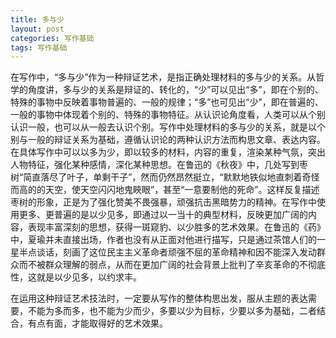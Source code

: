 ```yaml
---
title: 多与少
layout: post
categories: 写作基础
tags: 写作基础
---
```


在写作中，“多与少”作为一种辩证艺术，是指正确处理材料的多与少的关系。从哲学的角度讲，多与少的关系是辩证的、转化的，“少”可以见出“多”，即在个别的、特殊的事物中反映着事物普遍的、一般的规律；“多”也可见出“少”，即在普遍的、一般的事物中体现着个别的、特殊的事物特征。从认识论角度看，人类可以从个别认识一般，也可以从一般去认识个别。写作中处理材料的多与少的关系，就是以个别与一般的辩证关系为基础，遵循认识论的两种认识方法而构思文章、表达内容。在具体写作中可以以多为少，即以较多的材料，内容的重复，渲染某种气氛，突出人物特征，强化某种感情，深化某种思想。在鲁迅的《秋夜》中，几处写到枣树“简直落尽了叶子，单剩干子”，然而仍然昂然挺立，“默默地铁似地直刺着奇怪而高的的天空，使天空闪闪地鬼䀹眼”，甚至“一意要制他的死命”。这样反复描述枣树的形象，正是为了强化赞美不畏强暴，顽强抗击黑暗势力的精神。在写作中使用更多、更普遍的是以少见多，即通过以一当十的典型材料，反映更加广阔的内容，表现丰富深刻的思想，获得一斑窥豹、以少胜多的艺术效果。在鲁迅的《药》中，夏瑜并未直接出场，作者也没有从正面对他进行描写，只是通过茶馆人们的一星半点谈话，刻画了这位民主主义革命者顽强不屈的革命精神和因不能深入发动群众而不被群众理解的弱点，从而在更加广阔的社会背景上批判了辛亥革命的不彻底性，这就是以少见多，以约求丰。

在运用这种辩证艺术技法时，一定要从写作的整体构思出发，服从主题的表达需要，不能为多而多，也不能为少而少，多要以少为目标，少要以多为基础，二者结合，有点有面，才能取得好的艺术效果。 